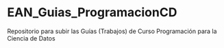 # EAN_Guias_ProgramacionCD
Repositorio para subir las Guías (Trabajos) de Curso Programación para la Ciencia de Datos
